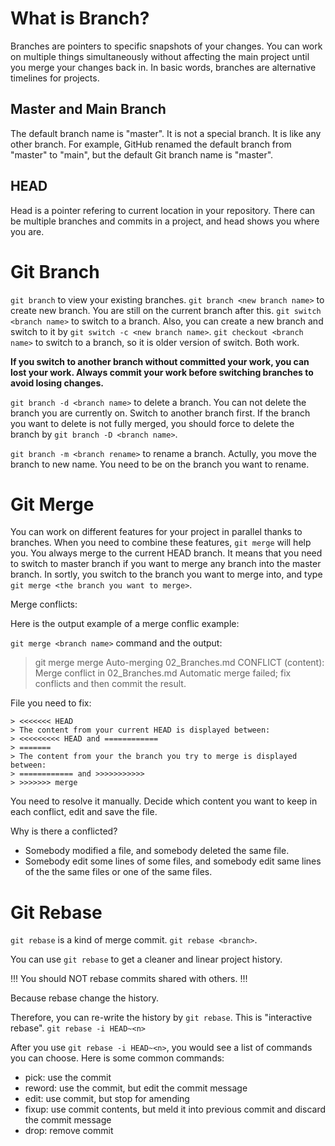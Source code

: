 # What is Branch?
Branches are pointers to specific snapshots of your changes. You can work on multiple things simultaneously without affecting the main project until you merge your changes back in. In basic words, branches are alternative timelines for projects.

## Master and Main Branch
The default branch name is "master". It is not a special branch. It is like any other branch. For example, GitHub renamed the default branch from "master" to "main", but the default Git branch name is "master".

## HEAD
Head is a pointer refering to current location in your repository. There can be multiple branches and commits in a project, and head shows you where you are.

# Git Branch
`git branch` to view your existing branches.
`git branch <new branch name>` to create new branch. You are still on the current branch after this.
`git switch <branch name>` to switch to a branch. Also, you can create a new branch and switch to it by `git switch -c <new branch name>`.
`git checkout <branch name>` to switch to a branch, so it is older version of switch. Both work.

__If you switch to another branch without committed your work, you can lost your work. Always commit your work before switching branches to avoid losing changes.__

`git branch -d <branch name>` to delete a branch. You can not delete the branch you are currently on. Switch to another branch first. If the branch you want to delete is not fully merged, you should force to delete the branch by `git branch -D <branch name>`.

`git branch -m <branch rename>` to rename a branch. Actully, you move the branch to new name. You need to be on the branch you want to rename.

# Git Merge
You can work on different features for your project in parallel thanks to branches. When you need to combine these features, `git merge` will help you. You always merge to the current HEAD branch. It means that you need to switch to master branch if you want to merge any branch into the master branch. In sortly, you switch to the branch you want to merge into, and type `git merge <the branch you want to merge>`.


Merge conflicts:

Here is the output example of a merge conflic example:

`git merge <branch name>` command and the output:
> git merge merge
> Auto-merging 02_Branches.md
> CONFLICT (content): Merge conflict in 02_Branches.md
> Automatic merge failed; fix conflicts and then commit the result.

File you need to fix:
```
> <<<<<<< HEAD
> The content from your current HEAD is displayed between:
> <<<<<<<<< HEAD and ============
> =======
> The content from your the branch you try to merge is displayed between:
> ============ and >>>>>>>>>>>
> >>>>>>> merge
```

You need to resolve it manually. Decide which content you want to keep in each conflict, edit and save the file.

Why is there a conflicted?
* Somebody modified a file, and somebody deleted the same file.
* Somebody edit some lines of some files, and somebody edit same lines of the the same files or one of the same files.

# Git Rebase
`git rebase` is a kind of merge commit. `git rebase <branch>`.

You can use `git rebase` to get a cleaner and linear project history.

!!! You should NOT rebase commits shared with others. !!!

Because rebase change the history.

Therefore, you can re-write the history by `git rebase`. This is "interactive rebase". `git rebase -i HEAD~<n>`

After you use `git rebase -i HEAD~<n>`, you would see a list of commands you can choose. Here is some common commands:
- pick: use the commit
- reword: use the commit, but edit the commit message
- edit: use commit, but stop for amending
- fixup: use commit contents, but meld it into previous commit and discard the commit message
- drop: remove commit



